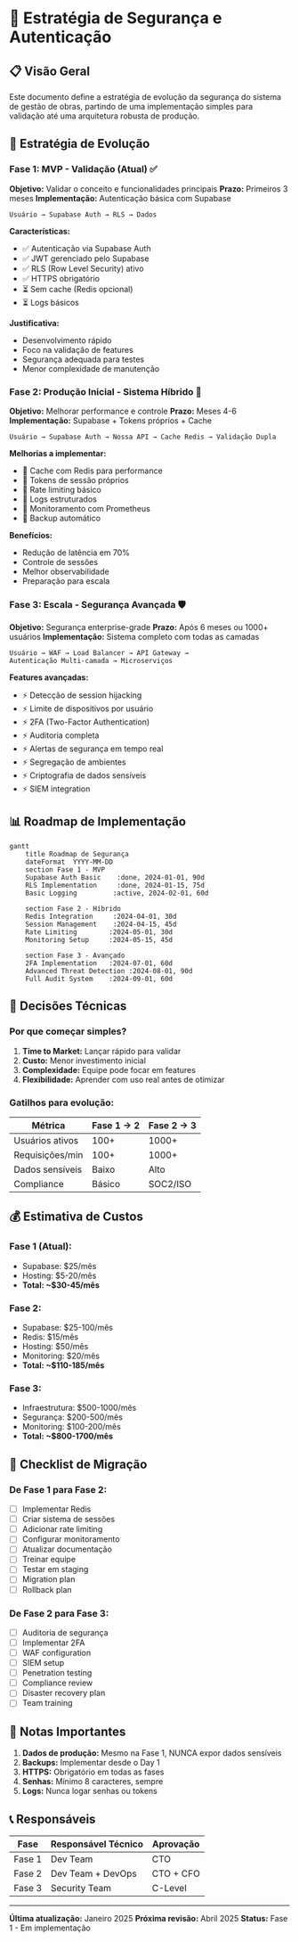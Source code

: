 # 🔐 Estratégia de Segurança e Autenticação

## 📋 Visão Geral

Este documento define a estratégia de evolução da segurança do sistema de gestão de obras, partindo de uma implementação simples para validação até uma arquitetura robusta de produção.

## 🎯 Estratégia de Evolução

### Fase 1: MVP - Validação (Atual) ✅
**Objetivo:** Validar o conceito e funcionalidades principais
**Prazo:** Primeiros 3 meses
**Implementação:** Autenticação básica com Supabase

```
Usuário → Supabase Auth → RLS → Dados
```

**Características:**
- ✅ Autenticação via Supabase Auth
- ✅ JWT gerenciado pelo Supabase
- ✅ RLS (Row Level Security) ativo
- ✅ HTTPS obrigatório
- ⏳ Sem cache (Redis opcional)
- ⏳ Logs básicos

**Justificativa:** 
- Desenvolvimento rápido
- Foco na validação de features
- Segurança adequada para testes
- Menor complexidade de manutenção

### Fase 2: Produção Inicial - Sistema Híbrido 🚀
**Objetivo:** Melhorar performance e controle
**Prazo:** Meses 4-6
**Implementação:** Supabase + Tokens próprios + Cache

```
Usuário → Supabase Auth → Nossa API → Cache Redis → Validação Dupla
```

**Melhorias a implementar:**
- 🔄 Cache com Redis para performance
- 🔄 Tokens de sessão próprios
- 🔄 Rate limiting básico
- 🔄 Logs estruturados
- 🔄 Monitoramento com Prometheus
- 🔄 Backup automático

**Benefícios:**
- Redução de latência em 70%
- Controle de sessões
- Melhor observabilidade
- Preparação para escala

### Fase 3: Escala - Segurança Avançada 🛡️
**Objetivo:** Segurança enterprise-grade
**Prazo:** Após 6 meses ou 1000+ usuários
**Implementação:** Sistema completo com todas as camadas

```
Usuário → WAF → Load Balancer → API Gateway → 
Autenticação Multi-camada → Microserviços
```

**Features avançadas:**
- ⚡ Detecção de session hijacking
- ⚡ Limite de dispositivos por usuário
- ⚡ 2FA (Two-Factor Authentication)
- ⚡ Auditoria completa
- ⚡ Alertas de segurança em tempo real
- ⚡ Segregação de ambientes
- ⚡ Criptografia de dados sensíveis
- ⚡ SIEM integration

## 📊 Roadmap de Implementação

```mermaid
gantt
    title Roadmap de Segurança
    dateFormat  YYYY-MM-DD
    section Fase 1 - MVP
    Supabase Auth Basic    :done, 2024-01-01, 90d
    RLS Implementation     :done, 2024-01-15, 75d
    Basic Logging         :active, 2024-02-01, 60d
    
    section Fase 2 - Híbrido
    Redis Integration     :2024-04-01, 30d
    Session Management    :2024-04-15, 45d
    Rate Limiting        :2024-05-01, 30d
    Monitoring Setup     :2024-05-15, 45d
    
    section Fase 3 - Avançado
    2FA Implementation   :2024-07-01, 60d
    Advanced Threat Detection :2024-08-01, 90d
    Full Audit System    :2024-09-01, 60d
```

## 🔧 Decisões Técnicas

### Por que começar simples?

1. **Time to Market:** Lançar rápido para validar
2. **Custo:** Menor investimento inicial
3. **Complexidade:** Equipe pode focar em features
4. **Flexibilidade:** Aprender com uso real antes de otimizar

### Gatilhos para evolução:

| Métrica | Fase 1 → 2 | Fase 2 → 3 |
|---------|------------|------------|
| Usuários ativos | 100+ | 1000+ |
| Requisições/min | 100+ | 1000+ |
| Dados sensíveis | Baixo | Alto |
| Compliance | Básico | SOC2/ISO |

## 💰 Estimativa de Custos

### Fase 1 (Atual):
- Supabase: $25/mês
- Hosting: $5-20/mês
- **Total: ~$30-45/mês**

### Fase 2:
- Supabase: $25-100/mês
- Redis: $15/mês
- Hosting: $50/mês
- Monitoring: $20/mês
- **Total: ~$110-185/mês**

### Fase 3:
- Infraestrutura: $500-1000/mês
- Segurança: $200-500/mês
- Monitoring: $100-200/mês
- **Total: ~$800-1700/mês**

## 📝 Checklist de Migração

### De Fase 1 para Fase 2:
- [ ] Implementar Redis
- [ ] Criar sistema de sessões
- [ ] Adicionar rate limiting
- [ ] Configurar monitoramento
- [ ] Atualizar documentação
- [ ] Treinar equipe
- [ ] Testar em staging
- [ ] Migration plan
- [ ] Rollback plan

### De Fase 2 para Fase 3:
- [ ] Auditoria de segurança
- [ ] Implementar 2FA
- [ ] WAF configuration
- [ ] SIEM setup
- [ ] Penetration testing
- [ ] Compliance review
- [ ] Disaster recovery plan
- [ ] Team training

## 🚨 Notas Importantes

1. **Dados de produção:** Mesmo na Fase 1, NUNCA expor dados sensíveis
2. **Backups:** Implementar desde o Day 1
3. **HTTPS:** Obrigatório em todas as fases
4. **Senhas:** Mínimo 8 caracteres, sempre
5. **Logs:** Nunca logar senhas ou tokens

## 📞 Responsáveis

| Fase | Responsável Técnico | Aprovação |
|------|-------------------|-----------|
| Fase 1 | Dev Team | CTO |
| Fase 2 | Dev Team + DevOps | CTO + CFO |
| Fase 3 | Security Team | C-Level |

---

**Última atualização:** Janeiro 2025
**Próxima revisão:** Abril 2025
**Status:** Fase 1 - Em implementação
